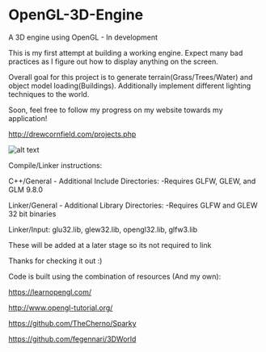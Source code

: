 # OpenGL-3D-Engine
A 3D engine using OpenGL - In development

This is my first attempt at building a working engine. Expect many bad practices as I figure out how to display anything on the screen.

Overall goal for this project is to generate terrain(Grass/Trees/Water) and object model loading(Buildings). Additionally implement different lighting techniques to the world.

Soon, feel free to follow my progress on my website towards my application!

http://drewcornfield.com/projects.php

![alt text](https://i.imgur.com/kQWbr6B.png)

Compile/Linker instructions:

C++/General - Additional Include Directories:
-Requires GLFW, GLEW, and GLM 9.8.0

Linker/General - Additional Library Directories:
-Requires GLFW and GLEW 32 bit binaries

Linker/Input: glu32.lib, glew32.lib, opengl32.lib, glfw3.lib

These will be added at a later stage so its not required to link

Thanks for checking it out :)


Code is built using the combination of resources (And my own):

https://learnopengl.com/

http://www.opengl-tutorial.org/

https://github.com/TheCherno/Sparky

https://github.com/fegennari/3DWorld